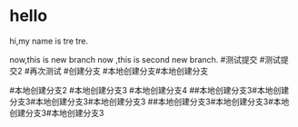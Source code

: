 # hello
hi,my name is tre tre.

now,this is new branch
now ,this is second new branch.
#测试提交
#测试提交2
#再次测试
#创建分支
#本地创建分支#本地创建分支
 
#本地创建分支2
#本地创建分支3
#本地创建分支4
##本地创建分支3#本地创建分支3#本地创建分支3#本地创建分支3
##本地创建分支3#本地创建分支3#本地创建分支3#本地创建分支3
